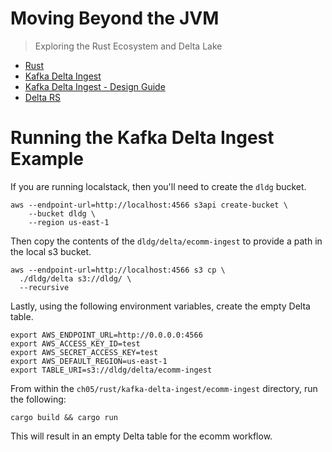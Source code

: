 # Moving Beyond the JVM
> Exploring the Rust Ecosystem and Delta Lake

* [Rust](https://www.rust-lang.org/)
* [Kafka Delta Ingest](https://github.com/delta-io/kafka-delta-ingest)
* [Kafka Delta Ingest - Design Guide](https://github.com/delta-io/kafka-delta-ingest/blob/main/doc/DESIGN.md)
* [Delta RS](https://github.com/delta-io/delta-rs)

# Running the Kafka Delta Ingest Example

If you are running localstack, then you'll need to create the `dldg` bucket.

~~~
aws --endpoint-url=http://localhost:4566 s3api create-bucket \
    --bucket dldg \
    --region us-east-1
~~~

Then copy the contents of the `dldg/delta/ecomm-ingest` to provide a path in the local s3 bucket.

~~~
aws --endpoint-url=http://localhost:4566 s3 cp \
  ./dldg/delta s3://dldg/ \
  --recursive
~~~

Lastly, using the following environment variables, create the empty Delta table.
~~~
export AWS_ENDPOINT_URL=http://0.0.0.0:4566
export AWS_ACCESS_KEY_ID=test
export AWS_SECRET_ACCESS_KEY=test
export AWS_DEFAULT_REGION=us-east-1
export TABLE_URI=s3://dldg/delta/ecomm-ingest
~~~

From within the `ch05/rust/kafka-delta-ingest/ecomm-ingest` directory, run the following:
~~~
cargo build && cargo run
~~~

This will result in an empty Delta table for the ecomm workflow.
